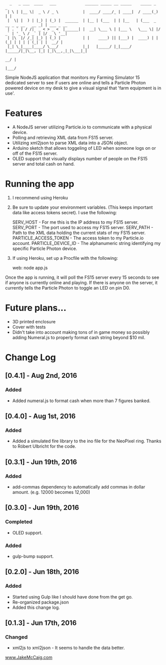       _   _ ___  ____   ___             ______ _____ __ _____    _____ _                   _           
     | \ | |__ \|  _ \ / _ \           |  ____/ ____/_ | ____|  / ____(_)                 | |          
     |  \| |  ) | |_) | (_) |  ______  | |__ | (___  | | |__   | (___  _  __ _ _ __   __ _| | ___ _ __ 
     | . ` | / /|  _ < > _ <  |______| |  __| \___ \ | |___ \   \___ \| |/ _` | '_ \ / _` | |/ _ \ '__|
     | |\  |/ /_| |_) | (_) |          | |    ____) || |___) |  ____) | | (_| | | | | (_| | |  __/ |   
     |_| \_|____|____/ \___/           |_|   |_____/ |_|____/  |_____/|_|\__, |_| |_|\__,_|_|\___|_|   
                                                                          __/ |                        
                                                                         |___/                         
                         

Simple NodeJS application that monitors my Farming Simulator 15 dedicated server to see if users are online and tells a Particle Photon powered device on my desk to give a visual signal that 'farm equipment is in use'.

# Features
- A NodeJS server utilizing Particle.io to communicate with a physical device.
- Polling and retrieving XML data from FS15 server.
- Utilizing xml2json to parse XML data into a JSON object.
- Arduino sketch that allows toggeling of LED when someone logs on or off of the FS15 server.
- OLED support that visually displays number of people on the FS15 server and total cash on hand.

# Running the app
1) I recommend using Heroku

2) Be sure to update your environment variables. (This keeps important data like access tokens secret). I use the following:

    SERV_HOST - For me this is the IP address to my FS15 server.
    SERV_PORT - The port used to access my FS15 server.
    SERV_PATH - Path to the XML data holding the current stats of my FS15 server.
    PARTICLE_ACCESS_TOKEN - The access token to my Particle.io account.
    PARTICLE_DEVICE_ID - The alphanumeric string identifying my specific Particle Photon device.
    
3) If using Heroku, set up a Procfile with the following:
    
    web: node app.js

Once the app is running, it will poll the FS15 server every 15 seconds to see if anyone is currently online and playing. If there is anyone on the server, it currently tells the Particle Photon to toggle an LED on pin D0.

# Future plans...
- 3D printed enclosure
- Cover with tests
- Didn't take into account making tons of in game money so possibly adding Numeral.js to properly format cash string beyond $10 mil.

# Change Log

## [0.4.1] - Aug 2nd, 2016
### Added
- Added numeral.js to format cash when more than 7 figures banked.

## [0.4.0] - Aug 1st, 2016
### Added
- Added a simulated fire library to the ino file for the NeoPixel ring. Thanks to Róbert Ulbricht for the code.

## [0.3.1] - Jun 19th, 2016
### Added
- add-commas dependency to automatically add commas in dollar amount. (e.g. 12000 becomes 12,000)

## [0.3.0] - Jun 19th, 2016
### Completed
- OLED support.

### Added
- gulp-bump support.

## [0.2.0] - Jun 18th, 2016
### Added
- Started using Gulp like I should have done from the get go.
- Re-organized package.json
- Added this change log.

## [0.1.3] - Jun 17th, 2016
### Changed
- xml2js to xml2json - It seems to handle the data better.

www.JakeMcCaig.com